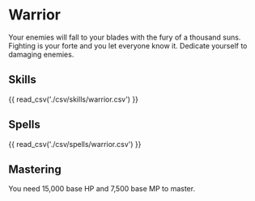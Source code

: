 # Warrior

Your enemies will fall to your blades with the fury of a thousand suns. Fighting is your forte and you let everyone know it. Dedicate yourself to damaging enemies.

## Skills

{{ read_csv('./csv/skills/warrior.csv') }}

## Spells

{{ read_csv('./csv/spells/warrior.csv') }}

## Mastering

You need 15,000 base HP and 7,500 base MP to master.
